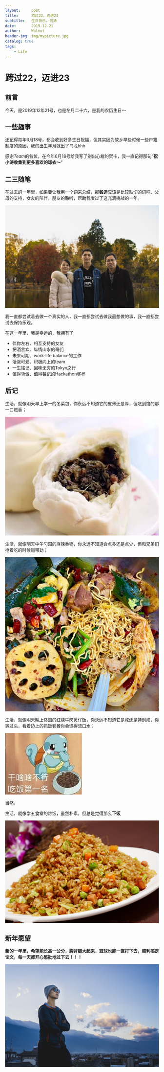 ```yaml
---
layout:     post
title:      跨过22，迈进23
subtitle:   生日快乐，何涛
date:       2019-12-21
author:     Walnut
header-img: img/mypicture.jpg
catalog: true
tags:
    - Life
---
```


# 跨过22，迈进23

## 前言

今天，是2019年12年21号，也是冬月二十六，是我的农历生日～

## 一些趣事

还记得每年6月18号，都会收到好多生日祝福，但其实因为故乡早些时候一些户籍制度的原因，我的出生年月就出了乌龙hhh

感谢*Team*的各位，在今年6月18号给我写了别出心裁的贺卡，我一直记得那句“**祝小涛收集到更多喜欢的球衣～**”

## 二三随笔

在过去的一年里，如果要让我用一个词来总结，那**锻造**应该是比较贴切的词吧，父母的支持，女友的陪伴，朋友的聆听，帮助我度过了这充满挑战的一年。

![](../img/parents.jpg)

我一直都尝试着去做一个真实的人，我一直都尝试去做我最想做的事，我一直都尝试去保持乐观。

在这一年里，我是幸运的，我拥有了
- 伴你左右、相互支持的女友
- 把酒言欢、纵情山水的哥们
- 未来可期、work-life balance的工作
- 活泼可爱、积极向上的team
- 一生铭记、回味无穷的Tokyo之行
- 值得骄傲、值得铭记的Hackathon奖杯


## 后记
生活，就像明天早上学一的冬菜包，你永远不知道它的皮薄还是厚，但吃到馅的那一口贼香；

![](../img/dongcaibao.jpeg)

生活，就像明天中午勺园的麻辣香锅，你永远不知道会点多还是点少，但和兄弟们抢着吃的时候贼带劲；

![](../img/spicy.jpeg)

生活，就像明天晚上佟园的红烧牛肉煲仔饭，你永远不知道它是咸还是特别咸，你转过头，看着边上的抓饭套餐你会馋得流口水；

![](../img/jienigui.jpeg)

当然，

生活，就像学五食堂的炒饭，虽然朴素，但总是觉得那么**下饭**

![](../img/fried-rice.jpg)


## 新年愿望
**新的一年里，希望能长高一公分，胸背腿大起来，篮球也能一直打下去，顺利搞定论文，每一天都开心憨批地过下去！！！**

![](../img/dali_pic.jpg)